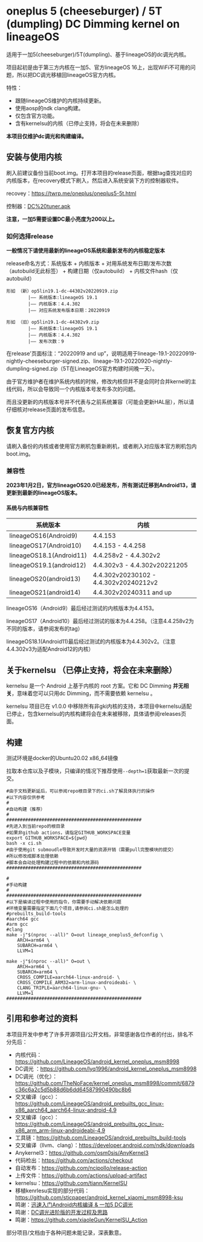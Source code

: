 # oneplus 5 (cheeseburger) / 5T (dumpling) DC Dimming  kernel on lineageOS

适用于一加5(cheeseburger)/5T(dumpling)、基于lineageOS的dc调光内核。

项目起初是由于第三方内核在一加5、官方lineageOS 16上，出现WiFi不可用的问题，所以把DC调光移植回lineageOS官方内核。

特性：
- 跟随lineageOS维护的内核持续更新。
- 使用aosp的ndk clang构建。
- 仅包含官方功能。
- 含有kernelsu的内核（已停止支持，将会在未来删除）

**本项目仅维护dc调光和构建编译。**

## 安装与使用内核

刷入前建议备份当前boot.img。打开本项目的release页面，根据tag查找对应的内核版本，在recovery模式下刷入，然后进入系统安装下方的控制器软件。

recovey：https://twrp.me/oneplus/oneplus5-5t.html

控制器：[DC%20tuner.apk](https://github.com/Seshiria/op5dc/releases/download/4.4.302v20230102/DC.Tuner.1.0.apk)

**注意，一加5需要设置DC最小亮度为200以上。**

### 如何选择release

**一般情况下请使用最新的lineageOS系统和最新发布的内核稳定版本**

release命名方式：系统版本 + 内核版本 + 对用系统发布日期/发布次数（autobuild无此标签） +  构建日期（仅autobuild） + 内核文件hash（仅autobuild）

```
形如 （新）op5lin19.1-dc-44302v20220919.zip
        |—— 系统版本:lineageOS 19.1
        |—— 内核版本：4.4.302
        |—— 对应系统发布版本日期：20220919

形如 （旧）op5lin19.1-dc-44302v9.zip
        |—— 系统版本:lineageOS 19.1
        |—— 内核版本：4.4.302
        |—— 发布次数：9
```

在release'页面标注：“20220919 and up”，说明适用于lineage-19.1-20220919-nightly-cheeseburger-signed.zip、lineage-19.1-20220920-nightly-dumpling-signed.zip（5T在LineageOS官方构建时间晚一天）。

由于官方维护者在维护系统内核的时候，修改内核但并不是会同时合并kernel的主线代码，所以会导致同一个内核版本号发布多次的问题。

而且没更新的内核版本号并不代表与之前系统兼容（可能会更新HAL层），所以请仔细核对release页面的发布信息。


## 恢复官方内核

请刷入备份的内核或者使用官方刷机包重新刷机，或者刷入对应版本官方刷机包内boot.img。


### 兼容性

**2023年1月2日，官方lineageOS20.0已经发布，所有测试迁移到Android13，请更新到最新的lineageOS版本。**

#### 系统与内核兼容性

|   系统版本    |   内核    |
| ------------ | --------- |
|lineageOS16(Android9)| 4.4.153 |
|lineageOS17(Android10)| 4.4.153 - 4.4.258 |
|lineageOS18.1(Android11)| 4.4.258v2 - 4.4.302v2 |
|lineageOS19.1(android12)| 4.4.302v3 - 4.4.302v20221205 |
|lineageOS20(android13)| 4.4.302v20230102 - 4.4.302v20240212v2 |
|lineageOS21(android14)| 4.4.302v20240311 and up |

lineageOS16（Android9）最后经过测试的内核版本为4.4.153。

lineageOS17（Android10）最后经过测试的版本为4.4.258。（注意4.4.258v2为不同的版本，请参阅发布的tag）

lineageOS18.1(Android11)最后经过测试的内核版本为4.4.302v2。（注意4.4.302v3为适配Android12的内核）

## 关于kernelsu （已停止支持，将会在未来删除）

kernelsu 是一个 Android 上基于内核的 root 方案。它和 DC Dimming **并无相关**，意味着您可以只用dc Dimming，而不需要依赖 kernelsu 。

kernelsu 项目已在 v1.0.0 中移除所有非gki内核的支持，本项目中kernelsu适配已停止，包含kernelsu的内核构建将会在未来被移除，具体请参阅releases页面。

## 构建

测试环境是docker的Ubuntu20.02 x86_64镜像

拉取本仓库以及子模块，只编译的情况下推荐使用``--depth=1``获取最新一次的提交。

````shell
#由于文档更新延后，可以参阅repo根目录下的ci.sh了解具体执行的操作
#以下内容仅供参考
#
#自动构建（推荐）
#
##################################################
#先进入到当前repo的根目录
#如果非github actions，请指定GITHUB_WORKSPACE变量
export GITHUB_WORKSPACE=${pwd}
bash -x ci.sh
#由于使用git submoudle导致开发时大量的资源开销（需要pull完整模块的提交）
#所以修改成脚本处理依赖
#脚本会自动处理构建过程中的依赖和内核源码
##################################################

#
#手动构建
#
##################################################
#以下是编译过程中使用的指令，你需要手动解决依赖问题
#环境变量需要指定下面几个项目,请参阅ci.sh是怎么处理的
#prebuilts_build-tools
#aarch64 gcc
#arm gcc
#clang
make -j"$(nproc --all)" O=out lineage_oneplus5_defconfig \
    ARCH=arm64 \
    SUBARCH=arm64 \
    LLVM=1

make -j"$(nproc --all)" O=out \
    ARCH=arm64 \
    SUBARCH=arm64 \
    CROSS_COMPILE=aarch64-linux-android- \
    CROSS_COMPILE_ARM32=arm-linux-androideabi- \
    CLANG_TRIPLE=aarch64-linux-gnu- \
    LLVM=1
##################################################
````

## 引用和参考过的资料

本项目开发中参考了许多开源项目/公开文档，非常感谢各位作者的付出，排名不分先后：

* 内核代码：https://github.com/LineageOS/android_kernel_oneplus_msm8998
* DC调光 ：https://github.com/lyq1996/android_kernel_oneplus_msm8998
* DC调光（优化）：https://github.com/TheNoFace/kernel_oneplus_msm8998/commit/6879c36c6a2c5d5b88d6b6dd64587990490bc8b6
* 交叉编译（gcc）：https://github.com/LineageOS/android_prebuilts_gcc_linux-x86_aarch64_aarch64-linux-android-4.9
* 交叉编译（gcc）：https://github.com/LineageOS/android_prebuilts_gcc_linux-x86_arm_arm-linux-androideabi-4.9
* 工具链：https://github.com/LineageOS/android_prebuilts_build-tools
* 交叉编译（llvm、clang）：https://developer.android.com/ndk/downloads
* Anykernel3：https://github.com/osm0sis/AnyKernel3
* 代码检出：https://github.com/actions/checkout
* 自动发布：https://github.com/ncipollo/release-action
* 上传文件：https://github.com/actions/upload-artifact
* kernelsu：https://github.com/tiann/KernelSU
* 移植kenrlesu实现的部分代码：https://github.com/sticpaper/android_kernel_xiaomi_msm8998-ksu
* 鸣谢：[迅速入门Android内核编译 & 一加5 DC调光](https://makiras.org/archives/173?amp)
* 鸣谢：[DC调光进阶版的开发过程及思路](https://www.akr-developers.com/d/273)
* 鸣谢：https://github.com/xiaoleGun/KernelSU_Action

部分项目/文档由于各种问题未能记录，深表歉意。